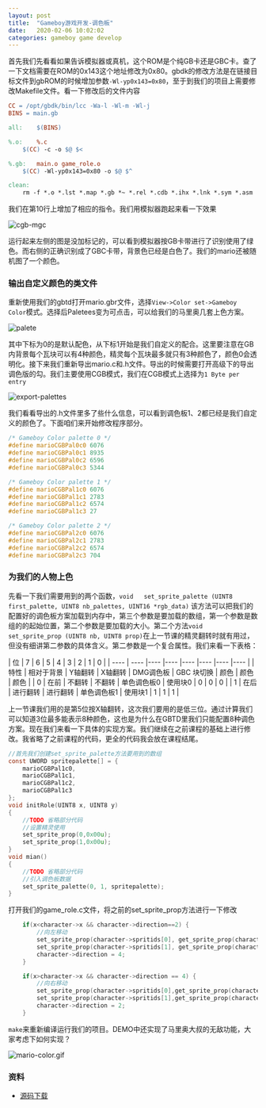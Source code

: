 ```yaml
---
layout: post
title:  "Gameboy游戏开发-调色板"
date:   2020-02-06 10:02:02
categories: gameboy game develop
--- 
```

首先我们先看看如果告诉模拟器或真机，这个ROM是个纯GB卡还是GBC卡。查了一下文档需要在ROM的0x143这个地址修改为0x80。gbdk的修改方法是在链接目标文件到gbROM的时候增加参数`-Wl-yp0x143=0x80`，至于到我们的项目上需要修改Makefile文件。看一下修改后的文件内容
~~~ makefile
CC = /opt/gbdk/bin/lcc -Wa-l -Wl-m -Wl-j
BINS = main.gb

all:	$(BINS)

%.o:	%.c
	$(CC) -c -o $@ $<

%.gb:	main.o game_role.o
	$(CC) -Wl-yp0x143=0x80 -o $@ $^

clean:
	rm -f *.o *.lst *.map *.gb *~ *.rel *.cdb *.ihx *.lnk *.sym *.asm
~~~

我们在第10行上增加了相应的指令。我们用模拟器跑起来看一下效果

![cgb-mgc](//blog.guohai.org/doc-pic/2020-02/dmg-cgb.png)

运行起来左侧的图是没加标记的，可以看到模拟器按GB卡带进行了识别使用了绿色。而右侧的正确识别成了GBC卡带，背景色已经是白色了。我们的mario还被随机图了一个颜色。

### 输出自定义颜色的类文件
重新使用我们的gbtd打开mario.gbr文件，选择`View->Color set->Gameboy Color`模式。选择后Paletees变为可点击，可以给我们的马里奥几套上色方案。

![palete](//blog.guohai.org/doc-pic/2020-02/gbtd-palettes.png)

其中下标为0的是默认配色，从下标1开始是我们自定义的配合。这里要注意在GB内背景每个瓦块可以有4种颜色，精灵每个瓦块最多就只有3种颜色了，颜色0会透明化。接下来我们重新导出mario.c和.h文件。导出的时候需要打开高级下的导出调色版的勾。我们主要使用CGB模式，我们在CGB模式上选择为`1 Byte per entry`

![export-palettes](//blog.guohai.org/doc-pic/2020-02/export-palettes.png)

我们看看导出的.h文件里多了些什么信息，可以看到调色板1、2都已经是我们自定义的颜色了。下面咱们来开始修改程序部分。
~~~ c
/* Gameboy Color palette 0 */
#define marioCGBPal0c0 6076
#define marioCGBPal0c1 8935
#define marioCGBPal0c2 6596
#define marioCGBPal0c3 5344

/* Gameboy Color palette 1 */
#define marioCGBPal1c0 6076
#define marioCGBPal1c1 2783
#define marioCGBPal1c2 6574
#define marioCGBPal1c3 27

/* Gameboy Color palette 2 */
#define marioCGBPal2c0 6076
#define marioCGBPal2c1 2783
#define marioCGBPal2c2 6574
#define marioCGBPal2c3 704
~~~

### 为我们的人物上色
先看一下我们需要用到的两个函数，`void 	set_sprite_palette (UINT8 first_palette, UINT8 nb_palettes, UINT16 *rgb_data)` 该方法可以把我们的配置好的调色板方案加载到内存中，第三个参数是要加载的数组，第一个参数是数组的的起始位置，第二个参数是要加载的大小。第二个方法`void set_sprite_prop (UINT8 nb, UINT8 prop)`在上一节课的精灵翻转时就有用过，但没有细讲第二参数的具体含义。第二参数是一个复合属性。我们来看一下表格：

|  位   | 7  | 6 | 5 | 4 | 3 | 2 | 1 | 0 |
|  ----  | ----  |----  |----  |----  |----  |----  |----  |
| 特性  | 相对于背景 | Y轴翻转 | X轴翻转 | DMG调色板 | GBC 块切换 | 颜色 | 颜色 | 颜色 |
| 0  | 在前 | 不翻转 | 不翻转 | 单色调色板0 | 使用块0 | 0 | 0 | 0 | 
| 1 | 在后 | 进行翻转 | 进行翻转 | 单色调色板1 | 使用块1 | 1 | 1 | 1 |

上一节课我们用的是第5位按X轴翻转，这次我们要用的是低三位。通过计算我们可以知道3位最多能表示8种颜色，这也是为什么在GBTD里我们只能配置8种调色方案。现在我们来看一下具体的实现方案。我们继续在之前课程的基础上进行修改。我省略了之前课程的代码，更全的代码我会放在课程结尾。
~~~ c
//首先我们创建set_sprite_palette方法要用到的数组
const UWORD spritepalette[] = {
    marioCGBPal1c0,
    marioCGBPal1c1,
    marioCGBPal1c2,
    marioCGBPal1c3
};
void initRole(UINT8 x, UINT8 y) 
{
    //TODO 省略部分代码
    //设置精灵使用
    set_sprite_prop(0,0x00u);
    set_sprite_prop(1,0x00u);
}
void mian()
{
    //TODO 省略部分代码
    //引入调色板数据
    set_sprite_palette(0, 1, spritepalette);
}
~~~
打开我们的game_role.c文件，将之前的set_sprite_prop方法进行一下修改
~~~ c
    if(x<character->x && character->direction==2) {
        //向左移动
        set_sprite_prop(character->spritids[0], get_sprite_prop(character->spritids[0]) | 0x20u);
        set_sprite_prop(character->spritids[1], get_sprite_prop(character->spritids[1]) | 0x20u);
        character->direction = 4;
    }

    if(x>character->x && character->direction == 4) {
        //向右移动
        set_sprite_prop(character->spritids[0],get_sprite_prop(character->spritids[0]) & 0xdfu);
        set_sprite_prop(character->spritids[1],get_sprite_prop(character->spritids[1]) & 0xdfu);
        character->direction = 2;
    }
~~~

`make`来重新编译运行我们的项目。DEMO中还实现了马里奥大叔的无敌功能，大家考虑下如何实现？

![mario-color.gif](//blog.guohai.org/doc-pic/2020-02/mario-color.gif)


### 资料
* [源码下载](//blog.guohai.org/doc-pic/2020-02/gb4.zip)